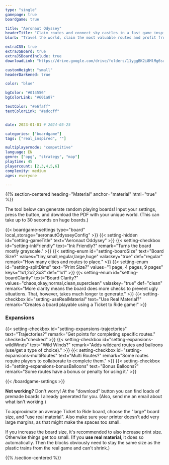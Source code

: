 ```yaml
---
type: "single"
gamepage: true
boardgame: true

title: "Aeronaut Odyssey"
headerTitle: "Claim routes and connect sky castles in a fast game inspired by Ticket to Ride"
blurb: "Travel the world, claim the most valuable routes and profit from it. Connect the sky castles faster than your opponents, in a One Paper Game inspired by Ticket to Ride."

extraCSS: true
extraJSBoard: true
extraJSBoardInclude: true
downloadLink: "https://drive.google.com/drive/folders/11yggBK2i8MlMg6sxD-oE4xBQzpgC4AUr"

customHeight: "small"
headerDarkened: true

color: "blue"

bgColor: "#014556"
bgColorLink: "#601a87"

textColor: "#e6faff"
textColorLink: "#edccff"


date: 2023-01-01 # 2024-05-25

categories: ["boardgame"]
tags: ["real_inspired", ""]

multiplayermode: "competitive"
language: EN
genre: ["opg", "strategy", "map"]
playtime: 45
playercount: [2,3,4,5,6]
complexity: medium
ages: everyone

---
```


{{% section-centered heading="Material" anchor="material" html="true" %}}

<p>The tool below can generate random playing boards! Input your settings, press the button, and download the PDF with your unique world. (This can take up to 30 seconds on huge boards.)</p>

{{< boardgame-settings type="board" local_storage="aeronautOdysseyConfig" >}}
	{{< setting-hidden id="setting-gameTitle" text="Aeronaut Oddysey" >}}
  {{< setting-checkbox id="setting-inkFriendly" text="Ink Friendly?" remark="Turns the board mostly grayscale." >}}
  {{< setting-enum id="setting-boardSize" text="Board Size?" values="tiny,small,regular,large,huge" valaskey="true" def="regular" remark="How many cities and routes to place." >}}
  {{< setting-enum id="setting-splitDims" text="Print Size?" values="1 page, 4 pages, 9 pages" keys="1x1,2x2,3x3" def="1x1" >}}
  {{< setting-enum id="setting-boardClarity" text="Board Clarity?" values="chaos,okay,normal,clean,superclean" valaskey="true" def="clean" remark="More clarity means the board does more checks to prevent ugly situations. That, however, takes much longer to generate." >}}
  {{< setting-checkbox id="setting-useRealMaterial" text="Use Real Material?" remark="Creates a board playable using a Ticket to Ride game!" >}}
  <h3>Expansions</h3>
  {{< setting-checkbox id="setting-expansions-trajectories" text="Trajectories?" remark="Get points for completing specific routes." checked="checked" >}}
  {{< setting-checkbox id="setting-expansions-wildWinds" text="Wild Winds?" remark="Adds wildcard routes and balloons (use/get a type of choice)." >}}
  {{< setting-checkbox id="setting-expansions-multiRoutes" text="Multi Routes?" remark="Some routes require players to collaborate to complete them." >}}
  {{< setting-checkbox id="setting-expansions-bonusBalloons" text="Bonus Balloons?" remark="Some routes have a bonus or penalty for using it." >}}

{{< /boardgame-settings >}}

<p class="settings-remark"><strong>Not working?</strong> Don't worry! At the "download" button you can find loads of premade boards I already generated for you. (Also, send me an email about what isn't working.)</p>

<p class="settings-remark">To approximate an average Ticket to Ride board, choose the "large" board size, and "use real material". Also make sure your printer doesn't add very large margins, as that might make the spaces too small.</p>

<p class="settings-remark">If you increase the board size, it's recommended to also increase print size. Otherwise things get too small. (If you <strong>use real material</strong>, it does so automatically. Then the blocks obviously need to stay the same size as the plastic trains from the real game and can't shrink.)</p>

{{% /section-centered %}}